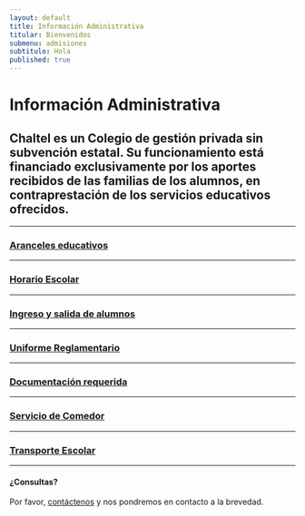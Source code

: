```yaml
---
layout: default
title: Información Administrativa
titular: Bienvenidos
submenu: admisiones
subtitulo: Hola
published: true
---
```


# Información Administrativa

## Chaltel es un Colegio de gestión privada sin subvención estatal. Su funcionamiento está financiado exclusivamente por los aportes recibidos de las familias de los alumnos, en contraprestación de los servicios educativos ofrecidos.

---

### [Aranceles educativos]({{baseurl}}/admisiones/informacion-administrativa/aranceles)

---

### [Horario Escolar]({{baseurl}}/admisiones/informacion-administrativa/horario)


---

### [Ingreso y salida de alumnos]()


---

### [Uniforme Reglamentario]()




---


### [Documentación requerida]()



---

### [Servicio de Comedor]()

---

### [Transporte Escolar]() 

 

---

#### ¿Consultas?
Por favor, [contáctenos](/admisiones/contacto) y nos pondremos en contacto a la brevedad.